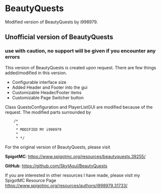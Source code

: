# BeautyQuests
Modified version of BeautyQuests by i998979.

## **Unofficial version of BeautyQuests** 
### use with caution, no support will be given if you encounter any errors

This version of BeautyQuests is created upon request. There are few things added/modified in this version.

- Configurable interface size
- Added Header and Footer into the gui
- Customizable Header/Footer items
- Customizable Page Switcher button

Class QuestsConfiguration and PlayerListGUI are modified because of the request. The modified parts surrounded by

		/*
		 * 
		 * MODIFIED MY i998979
		 * 
		 * */

For the original version of BeautyQuests, please visit

**SpigotMC**: https://www.spigotmc.org/resources/beautyquests.39255/

**GitHub**: https://github.com/SkytAsul/BeautyQuests

If you are interested in other resources I have made, please visit my SpigotMC Resource Page
https://www.spigotmc.org/resources/authors/i998979.31733/
